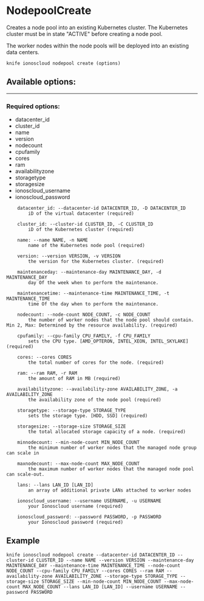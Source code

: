 # NodepoolCreate

Creates a node pool into an existing Kubernetes cluster. The Kubernetes cluster must be in state &quot;ACTIVE&quot; before creating a node pool.

The worker nodes within the node pools will be deployed into an existing data centers.

    knife ionoscloud nodepool create (options)


## Available options:
---

### Required options:
* datacenter_id
* cluster_id
* name
* version
* nodecount
* cpufamily
* cores
* ram
* availabilityzone
* storagetype
* storagesize
* ionoscloud_username
* ionoscloud_password

```
    datacenter_id: --datacenter-id DATACENTER_ID, -D DATACENTER_ID
        iD of the virtual datacenter (required)

    cluster_id: --cluster-id CLUSTER_ID, -C CLUSTER_ID
        iD of the Kubernetes cluster (required)

    name: --name NAME, -n NAME
        name of the Kubernetes node pool (required)

    version: --version VERSION, -v VERSION
        the version for the Kubernetes cluster. (required)

    maintenanceday: --maintenance-day MAINTENANCE_DAY, -d MAINTENANCE_DAY
        day Of the week when to perform the maintenance.

    maintenancetime: --maintenance-time MAINTENANCE_TIME, -t MAINTENANCE_TIME
        time Of the day when to perform the maintenance.

    nodecount: --node-count NODE_COUNT, -c NODE_COUNT
        the number of worker nodes that the node pool should contain. Min 2, Max: Determined by the resource availability. (required)

    cpufamily: --cpu-family CPU_FAMILY, -f CPU_FAMILY
        sets the CPU type. [AMD_OPTERON, INTEL_XEON, INTEL_SKYLAKE] (required)

    cores: --cores CORES
        the total number of cores for the node. (required)

    ram: --ram RAM, -r RAM
        the amount of RAM in MB (required)

    availabilityzone: --availability-zone AVAILABILITY_ZONE, -a AVAILABILITY_ZONE
        the availability zone of the node pool (required)

    storagetype: --storage-type STORAGE_TYPE
        sets the storage type. [HDD, SSD] (required)

    storagesize: --storage-size STORAGE_SIZE
        the total allocated storage capacity of a node. (required)

    minnodecount: --min-node-count MIN_NODE_COUNT
        the minimum number of worker nodes that the managed node group can scale in

    maxnodecount: --max-node-count MAX_NODE_COUNT
        the maximum number of worker nodes that the managed node pool can scale-out.

    lans: --lans LAN_ID [LAN_ID]
        an array of additional private LANs attached to worker nodes

    ionoscloud_username: --username USERNAME, -u USERNAME
        your Ionoscloud username (required)

    ionoscloud_password: --password PASSWORD, -p PASSWORD
        your Ionoscloud password (required)

```

## Example

    knife ionoscloud nodepool create --datacenter-id DATACENTER_ID --cluster-id CLUSTER_ID --name NAME --version VERSION --maintenance-day MAINTENANCE_DAY --maintenance-time MAINTENANCE_TIME --node-count NODE_COUNT --cpu-family CPU_FAMILY --cores CORES --ram RAM --availability-zone AVAILABILITY_ZONE --storage-type STORAGE_TYPE --storage-size STORAGE_SIZE --min-node-count MIN_NODE_COUNT --max-node-count MAX_NODE_COUNT --lans LAN_ID [LAN_ID] --username USERNAME --password PASSWORD
